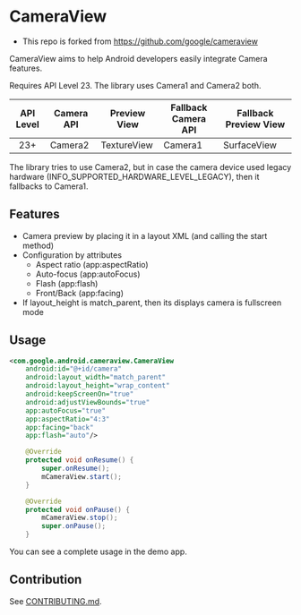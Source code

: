 # CameraView

* This repo is forked from https://github.com/google/cameraview

CameraView aims to help Android developers easily integrate Camera features.

Requires API Level 23. The library uses Camera1 and Camera2 both. 

| API Level | Camera API | Preview View | Fallback Camera API | Fallback Preview View |
|:---------:|------------|--------------|---------------------|-----------------------|                
| 23+       | Camera2    | TextureView  | Camera1             | SurfaceView           |

The library tries to use Camera2, but in case the camera device used legacy hardware (INFO_SUPPORTED_HARDWARE_LEVEL_LEGACY),
then it fallbacks to Camera1.

## Features

- Camera preview by placing it in a layout XML (and calling the start method)
- Configuration by attributes
  - Aspect ratio (app:aspectRatio)
  - Auto-focus (app:autoFocus)
  - Flash (app:flash)
  - Front/Back (app:facing)
- If layout_height is match_parent, then its displays camera is fullscreen mode

## Usage

```xml
<com.google.android.cameraview.CameraView
    android:id="@+id/camera"
    android:layout_width="match_parent"
    android:layout_height="wrap_content" 
    android:keepScreenOn="true"
    android:adjustViewBounds="true"
    app:autoFocus="true"
    app:aspectRatio="4:3"
    app:facing="back"
    app:flash="auto"/>
```

```java
    @Override
    protected void onResume() {
        super.onResume();
        mCameraView.start();
    }

    @Override
    protected void onPause() {
        mCameraView.stop();
        super.onPause();
    }
```

You can see a complete usage in the demo app.

## Contribution

See [CONTRIBUTING.md](/CONTRIBUTING.md).
